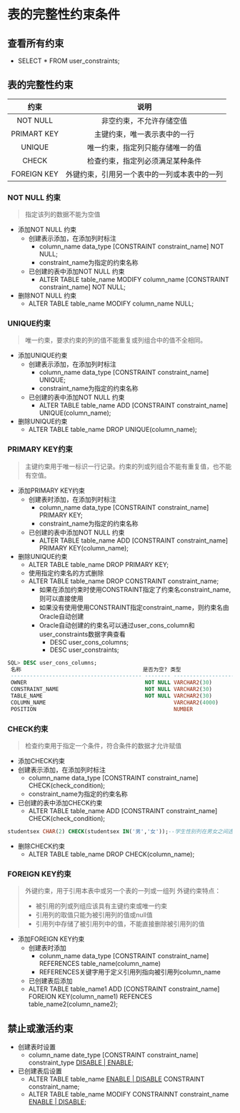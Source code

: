 <!--
 * @Author: Outsider
 * @Date: 2021-11-07 14:13:56
 * @LastEditors: Outsider
 * @LastEditTime: 2021-11-07 14:52:24
 * @Description: In User Settings Edit
 * @FilePath: \Notes\Oracle\Constraints.md
-->

# 表的完整性约束条件

## 查看所有约束
- SELECT * FROM user_constraints;

## 表的完整性约束
|约束|说明|
|:--:|:--:|
|NOT NULL|非空约束，不允许存储空值|
|PRIMART KEY|主键约束，唯一表示表中的一行|
|UNIQUE|唯一约束，指定列只能存储唯一的值|
|CHECK|检查约束，指定列必须满足某种条件|
|FOREIGN KEY|外键约束，引用另一个表中的一列或本表中的一列|

### NOT NULL 约束
> 指定该列的数据不能为空值
- 添加NOT NULL 约束
  - 创建表示添加，在添加列时标注
     - column_name data_type [CONSTRAINT constraint_name] NOT NULL;
     - constraint_name为指定的约束名称
   - 已创建的表中添加NOT NULL 约束
     - ALTER TABLE table_name MODIFY column_name [CONSTRAINT constraint_name] NOT NULL;
- 删除NOT NULL 约束
  - ALTER TABLE table_name MODIFY column_name
  NULL;

### UNIQUE约束
> 唯一约束，要求约束的列的值不能重复或列组合中的值不全相同。
- 添加UNIQUE约束
  - 创建表示添加，在添加列时标注
     - column_name data_type [CONSTRAINT constraint_name] UNIQUE;
     - constraint_name为指定的约束名称
  - 已创建的表中添加NOT NULL 约束
     - ALTER TABLE table_name ADD  [CONSTRAINT constraint_name] UNIQUE(column_name);
- 删除UNIQUE约束
  - ALTER TABLE table_name DROP UNIQUE(column_name);

### PRIMARY KEY约束
> 主键约束用于唯一标识一行记录。约束的列或列组合不能有重复值，也不能有空值。
- 添加PRIMARY KEY约束
  - 创建表时添加，在添加列时标注
     - column_name data_type [CONSTRAINT constraint_name] PRIMARY KEY;
     - constraint_name为指定的约束名称
  - 已创建的表中添加NOT NULL 约束
     - ALTER TABLE table_name ADD  [CONSTRAINT constraint_name] PRIMARY KEY(column_name);
- 删除UNIQUE约束
  - ALTER TABLE table_name DROP PRIMARY KEY;
  - 使用指定约束名的方式删除
  - ALTER TABLE table_name DROP CONSTRAINT constraint_name;
    - 如果在添加约束时使用CONSTRAINT指定了约束名constraint_name,则可以直接使用
    - 如果没有使用使用CONSTRAINT指定constraint_name，则约束名由Oracle自动创建
    - Oracle自动创建的约束名可以通过user_cons_column和user_constraints数据字典查看
      - DESC user_cons_columns;
      - DESC user_constraints;
```SQL
SQL> DESC user_cons_columns; 
 名称                                      是否为空? 类型
 ----------------------------------------- -------- ----------------------------
 OWNER                                     NOT NULL VARCHAR2(30)
 CONSTRAINT_NAME                           NOT NULL VARCHAR2(30)
 TABLE_NAME                                NOT NULL VARCHAR2(30)
 COLUMN_NAME                                        VARCHAR2(4000)
 POSITION                                           NUMBER
 ```

 ### CHECK约束
 > 检查约束用于指定一个条件，符合条件的数据才允许赋值
 - 添加CHECK约束
  - 创建表示添加，在添加列时标注
     - column_name data_type [CONSTRAINT constraint_name] CHECK(check_condition);
     - constraint_name为指定的约束名称
  - 已创建的表中添加CHECK约束
     - ALTER TABLE table_name ADD  [CONSTRAINT constraint_name] CHECK(check_condition);
```SQL
studentsex CHAR(2) CHECK(studentsex IN('男','女'));--学生性别列在男女之间选
```
- 删除CHECK约束
  - ALTER TABLE table_name DROP CHECK(column_name);

### FOREIGN KEY约束
>外键约束，用于引用本表中或另一个表的一列或一组列
>外键约束特点：
>- 被引用的列或列组应该具有主键约束或唯一约束
>- 引用列的取值只能为被引用列的值或null值
>- 引用列中存储了被引用列中的值，不能直接删除被引用列的值
- 添加FOREIGN KEY约束
  - 创建表时添加
    - colunm_name data_type [CONSTRAINT constraint_name] REFERENCES table_name(column_name) 
    - REFERENCES关键字用于定义引用列指向被引用列column_name
  - 已创建表后添加
  - ALTER TABLE table_name1 ADD [CONSTRAINT constraint_name] FOREION KEY(column_name1) REFENCES table_name2(column_name2);

## 禁止或激活约束
- 创建表时设置
  - column_name date_type [CONSTRAINT constraint_name] constraint_type <u>DISABLE  |  ENABLE</u>;
- 已创建表后设置
  - ALTER TABLE table_name <u>ENABLE | DISABLE</u> CONSTRAINT constraint_name;
  - ALTER TABLE table_name MODIFY CONSTRAINNT constraint_name <u>ENABLE | DISABLE</u>;

